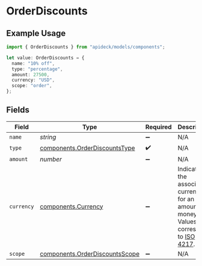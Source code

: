 # OrderDiscounts

## Example Usage

```typescript
import { OrderDiscounts } from "apideck/models/components";

let value: OrderDiscounts = {
  name: "10% off",
  type: "percentage",
  amount: 27500,
  currency: "USD",
  scope: "order",
};
```

## Fields

| Field                                                                                                                              | Type                                                                                                                               | Required                                                                                                                           | Description                                                                                                                        | Example                                                                                                                            |
| ---------------------------------------------------------------------------------------------------------------------------------- | ---------------------------------------------------------------------------------------------------------------------------------- | ---------------------------------------------------------------------------------------------------------------------------------- | ---------------------------------------------------------------------------------------------------------------------------------- | ---------------------------------------------------------------------------------------------------------------------------------- |
| `name`                                                                                                                             | *string*                                                                                                                           | :heavy_minus_sign:                                                                                                                 | N/A                                                                                                                                | 10% off                                                                                                                            |
| `type`                                                                                                                             | [components.OrderDiscountsType](../../models/components/orderdiscountstype.md)                                                     | :heavy_check_mark:                                                                                                                 | N/A                                                                                                                                | percentage                                                                                                                         |
| `amount`                                                                                                                           | *number*                                                                                                                           | :heavy_minus_sign:                                                                                                                 | N/A                                                                                                                                | 27500                                                                                                                              |
| `currency`                                                                                                                         | [components.Currency](../../models/components/currency.md)                                                                         | :heavy_minus_sign:                                                                                                                 | Indicates the associated currency for an amount of money. Values correspond to [ISO 4217](https://en.wikipedia.org/wiki/ISO_4217). | USD                                                                                                                                |
| `scope`                                                                                                                            | [components.OrderDiscountsScope](../../models/components/orderdiscountsscope.md)                                                   | :heavy_minus_sign:                                                                                                                 | N/A                                                                                                                                | order                                                                                                                              |